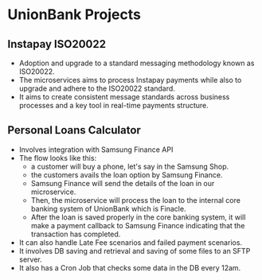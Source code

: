 # UnionBank Projects 

## Instapay ISO20022
- Adoption and upgrade to a standard messaging methodology known as ISO20022.
- The microservices aims to process Instapay payments while also to upgrade and adhere to the ISO20022 standard.
- It aims to create consistent message standards across business processes and a key tool in real-time payments structure.

## Personal Loans Calculator
- Involves integration with Samsung Finance API
- The flow looks like this: 
	- a customer will buy a phone, let's say in the Samsung Shop.
	- the customers avails the loan option by Samsung Finance.
	- Samsung Finance will send the details of the loan in our microservice.
	- Then, the microservice will process the loan to the internal core banking system of UnionBank which is Finacle.
	- After the loan is saved properly in the core banking system, it will make a payment callback to Samsung Finance indicating that the transaction has completed.
- It can also handle Late Fee scenarios and failed payment scenarios.
- It involves DB saving and retrieval and saving of some files to an SFTP server.
- It also has a Cron Job that checks some data in the DB every 12am.